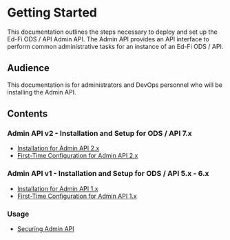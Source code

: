 # Getting Started

This documentation outlines the steps necessary to deploy and set up the Ed-Fi
ODS / API Admin API. The Admin API provides an API interface to perform common
administrative tasks for an instance of an Ed-Fi ODS / API.

## Audience

This documentation is for administrators and DevOps personnel who will be
installing the Admin API.

## Contents

### Admin API v2 - Installation and Setup for ODS / API 7.x

* [Installation for Admin API
  2.x](admin-api-2.x/installation-for-odsapi-7x/readme.md)
* [First-Time Configuration for Admin API
  2.x](admin-api-2.x/installation-for-odsapi-7x/first-time-configuration-for-admin-api-2x.md)

### Admin API v1 - Installation and Setup for ODS / API 5.x - 6.x

* [Installation for Admin API
  1.x](admin-api-1.x/installation-for-odsapi-5x-6x/readme.md)
* [First-Time Configuration for Admin API
  1.x](admin-api-1.x/installation-for-odsapi-5x-6x/first-time-configuration-for-admin-api-1x.md)

### Usage

* [Securing Admin API](technical-articles/securing-admin-api.md)
